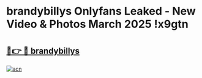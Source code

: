 # brandybillys Onlyfans Leaked - New Video & Photos March 2025 !x9gtn

# <h2><a href="https://6n1g97.iuczelnia.edu.pl?title=brandybillys&ref=x9gtn">🔗👉 🔴 brandybillys</a></h2>

[![acn](https://github.com/user-attachments/assets/0f9c940e-d8b0-45ae-aac7-cd30a18b3e1c)](https://6n1g97.iuczelnia.edu.pl?title=brandybillys&ref=x9gtn)

